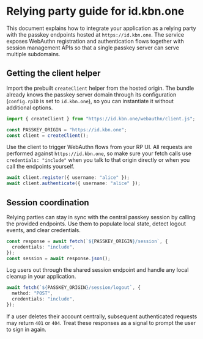 # Relying party guide for id.kbn.one

This document explains how to integrate your application as a relying party with
the passkey endpoints hosted at `https://id.kbn.one`. The service exposes
WebAuthn registration and authentication flows together with session management
APIs so that a single passkey server can serve multiple subdomains.

## Getting the client helper

Import the prebuilt `createClient` helper from the hosted origin. The bundle
already knows the passkey server domain through its configuration (`config.rpID`
is set to `id.kbn.one`), so you can instantiate it without additional options.

```ts
import { createClient } from "https://id.kbn.one/webauthn/client.js";

const PASSKEY_ORIGIN = "https://id.kbn.one";
const client = createClient();
```

Use the client to trigger WebAuthn flows from your RP UI. All requests are
performed against `https://id.kbn.one`, so make sure your fetch calls use
`credentials: "include"` when you talk to that origin directly or when you call
the endpoints yourself.

```ts
await client.register({ username: "alice" });
await client.authenticate({ username: "alice" });
```

## Session coordination

Relying parties can stay in sync with the central passkey session by calling the
provided endpoints. Use them to populate local state, detect logout events, and
clear credentials.

```ts
const response = await fetch(`${PASSKEY_ORIGIN}/session`, {
  credentials: "include",
});
const session = await response.json();
```

Log users out through the shared session endpoint and handle any local cleanup
in your application.

```ts
await fetch(`${PASSKEY_ORIGIN}/session/logout`, {
  method: "POST",
  credentials: "include",
});
```

If a user deletes their account centrally, subsequent authenticated requests may
return `401` or `404`. Treat these responses as a signal to prompt the user to
sign in again.
